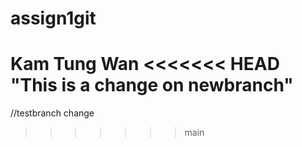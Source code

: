 # assign1git
Kam Tung Wan
<<<<<<< HEAD
"This is a change on newbranch"
=======
//testbranch change
>>>>>>> main
